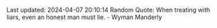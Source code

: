 Last updated: 2024-04-07 20:10:14
Random Quote: When treating with liars, even an honest man must lie.  -  Wyman Manderly